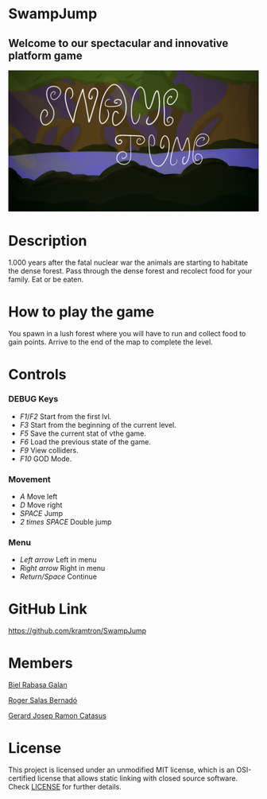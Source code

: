 # SwampJump

## Welcome to our spectacular and innovative platform game

![](https://github.com/kramtron/SwampJump/blob/main/SwampJump/Output/Assets/Menu/gameIntro.png)
# Description

1.000 years after the fatal nuclear war the animals are starting to habitate the dense forest. Pass through the dense forest and recolect food for your family. Eat or be eaten.


# How to play the game

You spawn in a lush forest where you will have to run and collect food to gain points. Arrive to the end of the map to complete the level.

# Controls

### DEBUG Keys

* *F1*/*F2* Start from the first lvl.
* *F3* Start from the beginning of the current level.
* *F5* Save the current stat of vthe game.
* *F6* Load the previous state of the game.
* *F9* View colliders.
* *F10* GOD Mode.

### Movement

* *A* Move left
* *D* Move right
* *SPACE* Jump
* *2 times SPACE* Double jump

### Menu

* *Left arrow* Left in menu
* *Right arrow* Right in menu
* *Return/Space* Continue


# GitHub Link
https://github.com/kramtron/SwampJump


# Members

[Biel Rabasa Galan](https://github.com/bielrabasa)

[Roger Salas Bernadó](https://github.com/Draquian)

[Gerard Josep Ramon Catasus](https://github.com/kramtron)

# License

This project is licensed under an unmodified MIT license, which is an OSI-certified license that allows static linking with closed source software. 
Check [LICENSE](LICENSE) for further details.
